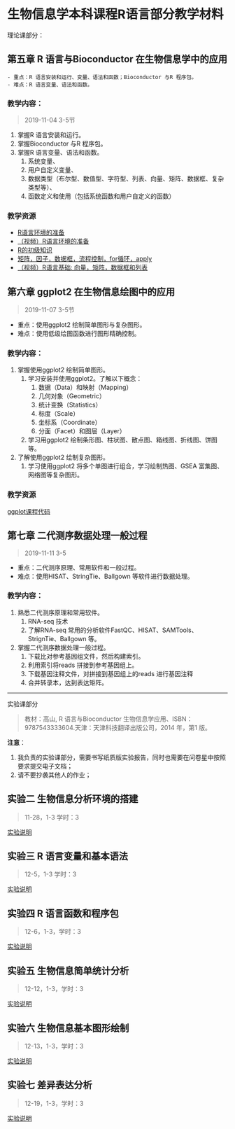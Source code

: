 # 生物信息学本科课程R语言部分教学材料

理论课部分：

## 第五章 R 语言与Bioconductor 在生物信息学中的应用

    - 重点：R 语言安装和运行、变量、语法和函数；Bioconductor 与R 程序包。
    - 难点：R 语言变量、语法和函数。


### 教学内容：

> 2019-11-04 3-5节

1. 掌握R 语言安装和运行。
2. 掌握Bioconductor 与R 程序包。
3. 掌握R 语言变量、语法和函数。
   1. 系统变量、
   2. 用户自定义变量、
   3. 数据类型（布尔型、数值型、字符型、列表、向量、矩阵、数据框、复杂类型等）、
   4. 函数定义和使用（包括系统函数和用户自定义的函数）

### 教学资源

- [R语言环境的准备](00_environment_preparation.md)
- [（视频）R语言环境的准备](https://www.bilibili.com/video/av71494308)
- [R的初级知识](01_introduction.md)
- [矩阵，因子，数据框，流程控制，for循环，apply](lect01/lect_notes.md)
- [（视频）R语言基础: 向量，矩阵，数据框和列表](https://www.bilibili.com/video/av74098925)

## 第六章 ggplot2 在生物信息绘图中的应用

> 2019-11-07 3-5节

  - 重点：使用ggplot2 绘制简单图形与复杂图形。
  - 难点：使用低级绘图函数进行图形精确控制。
  
### 教学内容：

1. 掌握使用ggplot2 绘制简单图形。
   1. 学习安装并使用ggplot2。了解以下概念：
      1. 数据（Data）和映射（Mapping）
      2. 几何对象（Geometric）
      3. 统计变换（Statistics）
      4. 标度（Scale）
      5. 坐标系（Coordinate）
      6. 分面（Facet）和图层（Layer）
   2. 学习用ggplot2 绘制条形图、柱状图、散点图、箱线图、折线图、饼图等。
2. 了解使用ggplot2 绘制复杂图形。
   1. 学习使用ggplot2 将多个单图进行组合，学习绘制热图、GSEA 富集图、网络图等复杂图形。

### 教学资源

[ggplot课程代码](lect02/lect02_ggplot.md)

## 第七章 二代测序数据处理一般过程

> 2019-11-11 3-5

- 重点：二代测序原理、常用软件和一般过程。
- 难点：使用HISAT、StringTie、Ballgown 等软件进行数据处理。

### 教学内容：

1. 熟悉二代测序原理和常用软件。
    1. RNA-seq 技术
    2. 了解RNA-seq 常用的分析软件FastQC、HISAT、SAMTools、StrignTie、Ballgown 等。
2. 掌握二代测序数据处理一般过程。
    1. 下载比对参考基因组文件，然后构建索引。
    2. 利用索引将reads 拼接到参考基因组上。
    3. 下载基因注释文件，对拼接到基因组上的reads 进行基因注释
    4. 合并转录本，达到表达矩阵。

---

实验课部分

> 教材：高山, R 语言与Bioconductor 生物信息学应用、ISBN：9787543333604.天津：天津科技翻译出版公司，2014 年，第1 版。

**注意**：

1. 我负责的实验课部分，需要书写纸质版实验报告，同时也需要在问卷星中按照要求提交电子文档；
2. 请不要抄袭其他人的作业；

## 实验二 生物信息分析环境的搭建

> 11-28，1-3 学时：3

[实验说明](exp02/exp02.md)

## 实验三 R 语言变量和基本语法

> 12-5，1-3 学时：3

[实验说明](exp03/exp03.md)

## 实验四 R 语言函数和程序包

> 12-6，1-3，学时：3

[实验说明](exp04/exp04.md)

## 实验五 生物信息简单统计分析

> 12-12，1-3，学时：3

[实验说明](exp05/exp05.md)

## 实验六 生物信息基本图形绘制

> 12-13，1-3，学时：3

[实验说明](exp06/exp06.md)

## 实验七 差异表达分析

> 12-19，1-3，学时：3

[实验说明](exp07/exp07.md)